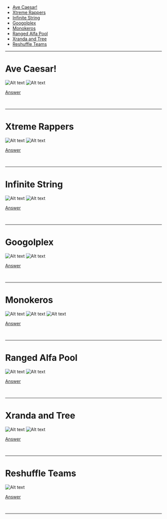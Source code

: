 - [Ave Caesar!](#Ave-Caesar!)
- [Xtreme Rappers](#Xtreme-Rappers)
- [Infinite String](#Infinite-String)
- [Googolplex](#Googolplex)
- [Monokeros](#Monokeros)
- [Ranged Alfa Pool](#Ranged-Alfa-Pool)
- [Xranda and Tree](#Xranda-and-Tree)
- [Reshuffle Teams](#Reshuffle-Teams)

<hr>

# Ave Caesar!

![Alt text](Images/Ave%20Caesar%201.png)
![Alt text](Images/Ave%20Caesar%202.png)

[Answer](Codes/avecaesar.py)

<br/><hr>

# Xtreme Rappers

![Alt text](Images/Xtreme%20Rappers%201.png)
![Alt text](Images/Xtreme%20Rappers%202.png)

[Answer](Codes/xtremerappers.py)

<br/><hr>

# Infinite String

![Alt text](Images/Infinite%20String%201.png)
![Alt text](Images/Infinite%20String%202.png)

[Answer](Codes/infinitestring.py)

<br/><hr>

# Googolplex

![Alt text](Images/Googolplex%201.png)
![Alt text](Images/Googolplex%202.png)

[Answer](Codes/googolplex.py)

<br/><hr>

# Monokeros

![Alt text](Images/Monokeros%201.png)
![Alt text](Images/Monokeros%202.png)
![Alt text](Images/Monokeros%203.png)

[Answer](Codes/monokeros.py)

<br/><hr>

# Ranged Alfa Pool

![Alt text](Images/Ranged%20Alfa%20Pool%201.png)
![Alt text](Images/Ranged%20Alfa%20Pool%202.png)

[Answer](Codes/rangedalfapool.py)

<br/><hr>

# Xranda and Tree

![Alt text](Images/Xranda%20and%20Tree%201.png)
![Alt text](Images/Xranda%20and%20Tree%202.png)

[Answer](Codes/xranda.py)

<br/><hr>

# Reshuffle Teams

![Alt text](Images/Reshuffle%20Teams.png)

[Answer](Codes/reshuffleteams.py)

<br/><hr>